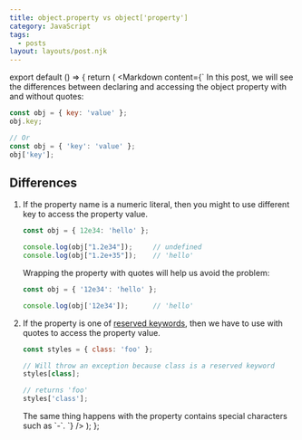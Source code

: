 ```yaml
---
title: object.property vs object['property']
category: JavaScript
tags:
  - posts
layout: layouts/post.njk
---
```


export default () => {
    return (
<Markdown
    content={`
In this post, we will see the differences between declaring and accessing the object property with and without quotes:

~~~ javascript
const obj = { key: 'value' };
obj.key;

// Or
const obj = { 'key': 'value' };
obj['key'];
~~~

## Differences


1. If the property name is a numeric literal, then you might to use different key to access the property value.

    ~~~ javascript
    const obj = { 12e34: 'hello' };

    console.log(obj["1.2e34"]);     // undefined
    console.log(obj["1.2e+35"]);    // 'hello'
    ~~~

    Wrapping the property with quotes will help us avoid the problem:

    ~~~ javascript
    const obj = { '12e34': 'hello' };

    console.log(obj['12e34']);      // 'hello'
    ~~~

2. If the property is one of [reserved keywords](https://developer.mozilla.org/en-US/docs/Web/JavaScript/Reference/Lexical_grammar#Keywords), then 
    we have to use with quotes to access the property value.

    ~~~ javascript
    const styles = { class: 'foo' };

    // Will throw an exception because class is a reserved keyword
    styles[class];
    
    // returns 'foo'
    styles['class'];
    ~~~

    The same thing happens with the property contains special characters such as \`-\`.
`}
/>
    );
};
